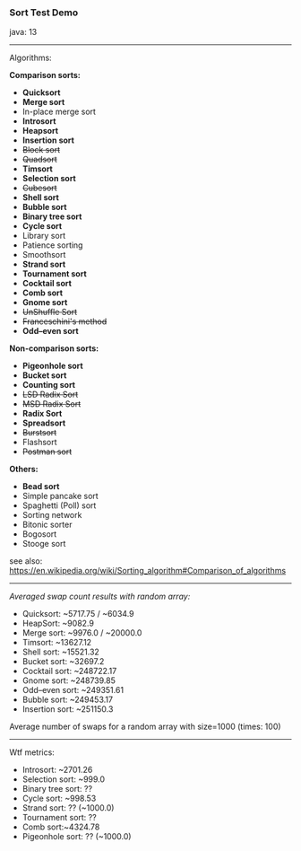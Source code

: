 ### Sort Test Demo

java: 13

---

Algorithms:

**Comparison sorts:**

* **Quicksort**
* **Merge sort**
* In-place merge sort
* **Introsort**
* **Heapsort**
* **Insertion sort**
* ~~Block sort~~
* ~~Quadsort~~ 
* **Timsort**
* **Selection sort**
* ~~Cubesort~~
* **Shell sort**
* **Bubble sort**
* **Binary tree sort**
* **Cycle sort**
* Library sort
* Patience sorting 
* Smoothsort
* **Strand sort**
* **Tournament sort**
* **Cocktail sort**
* **Comb sort**
* **Gnome sort**
* ~~UnShuffle Sort~~
* ~~Franceschini's method~~
* **Odd–even sort**

**Non-comparison sorts:**

* **Pigeonhole sort**
* **Bucket sort** 
* **Counting sort**
* ~~LSD Radix Sort~~
* ~~MSD Radix Sort~~
* **Radix Sort**
* **Spreadsort**
* ~~Burstsort~~
* Flashsort
* ~~Postman sort~~

**Others:**

* **Bead sort**
* Simple pancake sort 	
* Spaghetti (Poll) sort
* Sorting network
* Bitonic sorter
* Bogosort
* Stooge sort


see also: https://en.wikipedia.org/wiki/Sorting_algorithm#Comparison_of_algorithms

---

_Averaged swap count results with random array:_

* Quicksort: ~5717.75 / ~6034.9
* HeapSort: ~9082.9
* Merge sort: ~9976.0 / ~20000.0
* Timsort: ~13627.12
* Shell sort: ~15521.32
* Bucket sort: ~32697.2
* Cocktail sort: ~248722.17
* Gnome sort: ~248739.85
* Odd–even sort: ~249351.61
* Bubble sort: ~249453.17
* Insertion sort: ~251150.3

Average number of swaps for a random array with size=1000 (times: 100)

---

Wtf metrics:

* Introsort: ~2701.26
* Selection sort: ~999.0
* Binary tree sort: ??
* Cycle sort: ~998.53
* Strand sort: ?? (~1000.0)
* Tournament sort: ??
* Comb sort:~4324.78
* Pigeonhole sort: ?? (~1000.0)